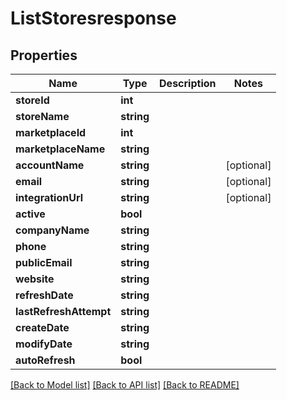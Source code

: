 # ListStoresresponse

## Properties
Name | Type | Description | Notes
------------ | ------------- | ------------- | -------------
**storeId** | **int** |  | 
**storeName** | **string** |  | 
**marketplaceId** | **int** |  | 
**marketplaceName** | **string** |  | 
**accountName** | **string** |  | [optional] 
**email** | **string** |  | [optional] 
**integrationUrl** | **string** |  | [optional] 
**active** | **bool** |  | 
**companyName** | **string** |  | 
**phone** | **string** |  | 
**publicEmail** | **string** |  | 
**website** | **string** |  | 
**refreshDate** | **string** |  | 
**lastRefreshAttempt** | **string** |  | 
**createDate** | **string** |  | 
**modifyDate** | **string** |  | 
**autoRefresh** | **bool** |  | 

[[Back to Model list]](../README.md#documentation-for-models) [[Back to API list]](../README.md#documentation-for-api-endpoints) [[Back to README]](../README.md)


